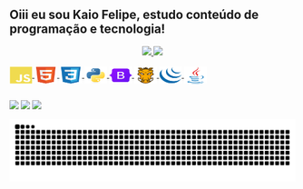 ## Oiii eu sou Kaio Felipe, estudo conteúdo de programação e tecnologia!
<div align="center">
  <a href="https://github.com/oi-Kaiofelipe07">
  <img height="180em" src="https://github-readme-stats.vercel.app/api?username=oi-Kaiofelipe07&show_icons=true&theme=dark&include_all_commits=true&count_private=true"/>
  <img height="180em" src="https://github-readme-stats.vercel.app/api/top-langs/?username=oi-Kaiofelipe07&layout=compact&langs_count=7&theme=dark"/>
</div>

<div style="display: inline_block"><br>
  <img align="center" alt="Kaio-Js" height="30" width="40" src="https://raw.githubusercontent.com/devicons/devicon/master/icons/javascript/javascript-plain.svg">
  <img align="center" alt="Kaio-HTML" height="30" width="40" src="https://raw.githubusercontent.com/devicons/devicon/master/icons/html5/html5-original.svg">
  <img align="center" alt="Kaio-CSS" height="30" width="40" src="https://raw.githubusercontent.com/devicons/devicon/master/icons/css3/css3-original.svg">
  <img align="center" alt="Kaio-Python" height="30" width="40" src="https://raw.githubusercontent.com/devicons/devicon/master/icons/python/python-original.svg">
  <img align="center" alt="Kaio-bootstrap" height="30" width="40" src="https://raw.githubusercontent.com/devicons/devicon/master/icons/bootstrap/bootstrap-original.svg">
  <img align="center" alt="Kaio-Grunt" height="30" width="40" src="https://raw.githubusercontent.com/devicons/devicon/master/icons/grunt/grunt-original.svg">
  <img align="center" alt="Kaio-Jquery" height="30" width="40" src="https://raw.githubusercontent.com/devicons/devicon/master/icons/jquery/jquery-original.svg">
  <img align="center" alt="Kaio-JAVA" height="30" width="40" src="https://raw.githubusercontent.com/devicons/devicon/master/icons/java/java-original.svg">
  
  ##
 
<div> 
  <a href="https://instagram.com/f.kaio17" target="_blank"><img src="https://img.shields.io/badge/-Instagram-%23E4405F?style=for-the-badge&logo=instagram&logoColor=white" target="_blank"></a>
  <a href = "mailto:kaiofelipee12@gmail.com"><img src="https://img.shields.io/badge/-Gmail-%23333?style=for-the-badge&logo=gmail&logoColor=white" target="_blank"></a>
  <a href="https://www.linkedin.com/in/kaio-felipe-004886250" target="_blank"><img src="https://img.shields.io/badge/-LinkedIn-%230077B5?style=for-the-badge&logo=linkedin&logoColor=white" target="_blank"></a> 
 
  ![Snake animation](https://github.com/oi-Kaiofelipe07/oi-Kaiofelipe07/blob/output/github-contribution-grid-snake.svg)
 
</div>
